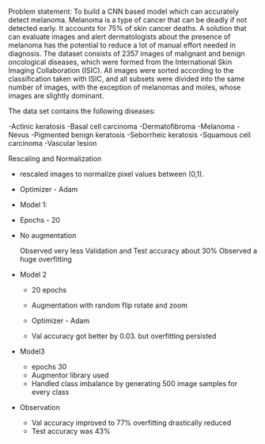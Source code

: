 Problem statement: To build a CNN based model which can accurately detect melanoma. Melanoma is a type of cancer that can be deadly if not detected early. It accounts for 75% of skin cancer deaths. A solution that can evaluate images and alert dermatologists about the presence of melanoma has the potential to reduce a lot of manual effort needed in diagnosis.
The dataset consists of 2357 images of malignant and benign oncological diseases, which were formed from the International Skin Imaging Collaboration (ISIC). All images were sorted according to the classification taken with ISIC, and all subsets were divided into the same number of images, with the exception of melanomas and moles, whose images are slightly dominant.


The data set contains the following diseases:

  -Actinic keratosis
  -Basal cell carcinoma
  -Dermatofibroma
  -Melanoma
  -Nevus
  -Pigmented benign keratosis
  -Seborrheic keratosis
  -Squamous cell carcinoma
  -Vascular lesion

  Rescaling and Normalization
  - rescaled images to normalize pixel values between (0,1).
  - Optimizer - Adam

  - Model 1:
  - Epochs - 20
  - No augmentation

    Observed very less Validation and Test accuracy about 30%
    Observed a huge overfitting


  - Model 2
    - 20 epochs
    - Augmentation with random flip rotate and zoom
    - Optimizer - Adam

    - Val accuracy got better by 0.03. but overfitting persisted

  - Model3
    - epochs 30
    - Augmentor library used
    - Handled class imbalance by generating 500 image samples for every class

  - Observation
    - Val accuracy improved to 77% overfitting drastically reduced
    - Test accuracy was 43%
